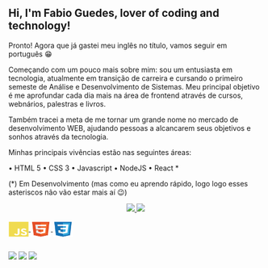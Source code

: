 ## Hi, I'm Fabio Guedes, lover of coding and technology!

Pronto! Agora que já gastei meu inglês no título, vamos seguir em português 😁

Começando com um pouco mais sobre mim: sou um entusiasta em tecnologia, atualmente em transição de carreira e cursando o primeiro semeste de Análise e Desenvolvimento de Sistemas. Meu principal objetivo é me aprofundar cada dia mais na área de frontend através de cursos, webnários, palestras e livros.

Também tracei a meta de me tornar um grande nome no mercado de desenvolvimento WEB, ajudando pessoas a alcancarem seus objetivos e sonhos através da tecnologia. 

Minhas principais vivências estão nas seguintes áreas:

• HTML 5
• CSS 3
• Javascript
• NodeJS
• React *

(*) Em Desenvolvimento (mas como eu aprendo rápido, logo logo esses asteriscos não vão estar mais aí 😉)


<div align="center">
  <a href="https://github.com/fabioguedesj">
  <img height="180em" src="https://github-readme-stats.vercel.app/api?username=fabioguedesj&show_icons=true&theme=gotham&include_all_commits=true&count_private=true"/>
  <img height="180em" src="https://github-readme-stats.vercel.app/api/top-langs/?username=fabioguedesj&layout=compact&langs_count=7&theme=gotham"/>
</div>
<div style="display: inline_block"><br>
  <img align="center" alt="Fabio-Js" height="30" width="40" src="https://raw.githubusercontent.com/devicons/devicon/master/icons/javascript/javascript-plain.svg">
  <img align="center" alt="Fabio-HTML" height="30" width="40" src="https://raw.githubusercontent.com/devicons/devicon/master/icons/html5/html5-original.svg">
  <img align="center" alt="Fabio-CSS" height="30" width="40" src="https://raw.githubusercontent.com/devicons/devicon/master/icons/css3/css3-original.svg">
</div>
  
  ##
 
<div> 
  <a href="https://instagram.com/fabio.guedesj" target="_blank"><img src="https://img.shields.io/badge/-Instagram-%23E4405F?style=for-the-badge&logo=instagram&logoColor=white" target="_blank"></a>
  <a href = "mailto:fabioaz.guedes@hotmail.com"><img src="https://img.shields.io/badge/-Gmail-%23333?style=for-the-badge&logo=gmail&logoColor=white" target="_blank"></a>
  <a href="https://www.linkedin.com/in/fabioguedesj" target="_blank"><img src="https://img.shields.io/badge/-LinkedIn-%230077B5?style=for-the-badge&logo=linkedin&logoColor=white" target="_blank"></a> 

</div>
